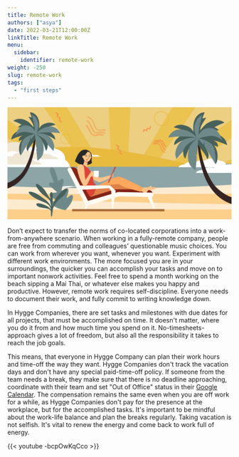 ```yaml
---
title: Remote Work
authors: ["asya"]
date: 2022-03-21T12:00:00Z
linkTitle: Remote Work
menu:
  sidebar:
    identifier: remote-work
weight: -250
slug: remote-work
tags:
  - "first steps"
---
```


![Remote Work](/img/remote-work/remote.png)

Don’t expect to transfer the norms of co-located corporations into a work-from-anywhere scenario. When working in a fully-remote company, people are free from commuting and colleagues’ questionable music choices. You can work from wherever you want, whenever you want. Experiment with different work environments. The more focused you are in your surroundings, the quicker you can accomplish your tasks and move on to important nonwork activities. Feel free to spend a month working on the beach sipping a Mai Thai, or whatever else makes you happy and productive. However, remote work requires self-discipline. Everyone needs to document their work, and fully commit to writing knowledge down.

In Hygge Companies, there are set tasks and milestones with due dates for all projects, that must be accomplished on time. It doesn't matter, where you do it from and how much time you spend on it. No-timesheets-approach gives a lot of freedom, but also all the responsibility it takes to reach the job goals.

This means, that everyone in Hygge Company can plan their work hours and time-off the way they want. Hygge Companies don't track the vacation days and don't have any special paid-time-off policy. If someone from the team needs a break, they make sure that there is no deadline approaching, coordinate with their team and set "Out of Office" status in their [Google Calendar](https://hygge.work/tools/google-workspace/#google-calendar). The compensation remains the same even when you are off work for a while, as Hygge Companies don't pay for the presence at the workplace, but for the accomplished tasks. It's important to be mindful about the work-life balance and plan the breaks regularly. Taking vacation is not selfish. It's vital to renew the energy and come back to work full of energy.

{{< youtube -bcpOwKqCco >}}
